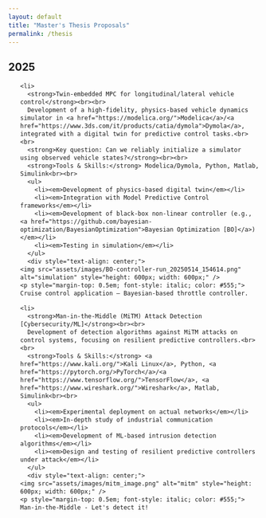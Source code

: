```yaml
---
layout: default
title: "Master's Thesis Proposals"
permalink: /thesis
---
```


<style>
  #master_thesis ul > li {
    margin-bottom: 1.5em;
  }
</style>

<section id="master_thesis">
  <h2>2025</h2>
  <ul>
  
    <li>
      <strong>Twin-embedded MPC for longitudinal/lateral vehicle control</strong><br><br>
      Development of a high-fidelity, physics-based vehicle dynamics simulator in <a href="https://modelica.org/">Modelica</a>/<a href="https://www.3ds.com/it/products/catia/dymola">Dymola</a>, integrated with a digital twin for predictive control tasks.<br><br>
      <strong>Key question: Can we reliably initialize a simulator using observed vehicle states?</strong><br><br>
      <strong>Tools & Skills:</strong> Modelica/Dymola, Python, Matlab, Simulink<br><br>
      <ul>
        <li><em>Development of physics-based digital twin</em></li>
        <li><em>Integration with Model Predictive Control frameworks</em></li>
        <li><em>Development of black-box non-linear controller (e.g., <a href="https://github.com/bayesian-optimization/BayesianOptimization">Bayesian Optimization [BO]</a>)</em></li>
        <li><em>Testing in simulation</em></li>
      </ul>
      <div style="text-align: center;">
    <img src="assets/images/BO-controller-run_20250514_154614.png" alt="simulation" style="height: 600px; width: 600px;" />
    <p style="margin-top: 0.5em; font-style: italic; color: #555;">
    Cruise control application – Bayesian-based throttle controller.
  </p>
    </div>
    </li>

    <li>
      <strong>Man-in-the-Middle (MiTM) Attack Detection [Cybersecurity/ML]</strong><br><br>
      Development of detection algorithms against MiTM attacks on control systems, focusing on resilient predictive controllers.<br><br>
      <strong>Tools & Skills:</strong> <a href="https://www.kali.org/">Kali Linux</a>, Python, <a href="https://pytorch.org/>PyTorch</a>/<a href="https://www.tensorflow.org/">TensorFlow</a>, <a href="https://www.wireshark.org/">Wireshark</a>, Matlab, Simulink<br><br>
      <ul>
        <li><em>Experimental deployment on actual networks</em></li>
        <li><em>In-depth study of industrial communication protocols</em></li>
        <li><em>Development of ML-based intrusion detection algorithms</em></li>
        <li><em>Design and testing of resilient predictive controllers under attack</em></li>
      </ul>
      <div style="text-align: center;">
    <img src="assets/images/mitm_image.png" alt="mitm" style="height: 600px; width: 600px;" />
    <p style="margin-top: 0.5em; font-style: italic; color: #555;">
    Man-in-the-Middle - Let's detect it!
  </p>
    </div>
    </li>

  </ul>
</section>
